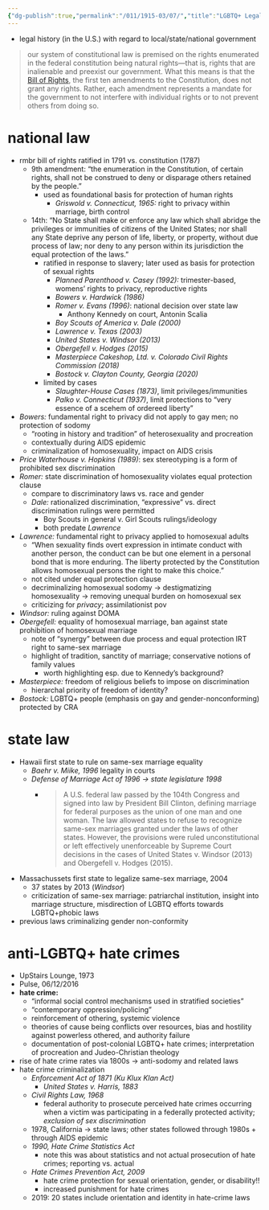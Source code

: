 ```yaml
---
{"dg-publish":true,"permalink":"/011/1915-03/07/","title":"LGBTQ+ Legal History","tags":["SJS310"],"created":"2024-09-26T15:33:29.000-07:00","updated":"2025-01-22T01:15:20.553-08:00"}
---
```


- legal history (in the U.S.) with regard to local/state/national government

> our system of constitutional law is premised on the rights enumerated in the federal constitution being natural rights—that is, rights that are inalienable and preexist our government. What this means is that the [Bill of Rights](https://milnepublishing.geneseo.edu/introlgbtqstudies/chapter/lgbtq-legal-history/#term_820_543), the first ten amendments to the Constitution, does not grant any rights. Rather, each amendment represents a mandate for the government to not interfere with individual rights or to not prevent others from doing so.
# national law
- rmbr bill of rights ratified in 1791 vs. constitution (1787)
	- 9th amendment: “the enumeration in the Constitution, of certain rights, shall not be construed to deny or disparage others retained by the people.”
		- used as foundational basis for protection of human rights
			- *Griswold v. Connecticut, 1965:* right to privacy within marriage, birth control
	- 14th: “No State shall make or enforce any law which shall abridge the privileges or immunities of citizens of the United States; nor shall any State deprive any person of life, liberty, or property, without due process of law; nor deny to any person within its jurisdiction the equal protection of the laws.”
		- ratified in response to slavery; later used as basis for protection of sexual rights
			- *Planned Parenthood v. Casey (1992):* trimester-based, womens’ rights to privacy, reproductive rights
			- *Bowers v. Hardwick (1986)*
			- *Romer v. Evans (1996)*: national decision over state law
				- Anthony Kennedy on court, Antonin Scalia
			- *Boy Scouts of America v. Dale (2000)*
			- *Lawrence v. Texas (2003)*
			- *United States v. Windsor (2013)*
			- *Obergefell v. Hodges (2015)*
			- _Masterpiece Cakeshop, Ltd. v. Colorado Civil Rights Commission (2018)_
			- *Bostock v. Clayton County, Georgia (2020)*
		- limited by cases
			- *Slaughter-House Cases (1873)*, limit privileges/immunities
			- *Palko v. Connecticut (1937)*, limit protections to “very essence of a scehem of ordereed liberty”
- *Bowers:* fundamental right to privacy did not apply to gay men; no protection of sodomy
	- “rooting in history and tradition” of heterosexuality and procreation
	- contextually during AIDS epidemic
	- criminalization of homosexuality, impact on AIDS crisis
- *Price Waterhouse v. Hopkins (1989)*: sex stereotyping is a form of prohibited sex discrimination
- *Romer:* state discrimination of homosexuality violates equal protection clause
	- compare to discriminatory laws vs. race and gender
	- *Dale:* rationalized discrimination, “expressive” vs. direct discrimination rulings were permitted
		- Boy Scouts in general v. Girl Scouts rulings/ideology
		- both predate *Lawrence*
- *Lawrence:* fundamental right to privacy applied to homosexual adults
	- “When sexuality finds overt expression in intimate conduct with another person, the conduct can be but one element in a personal bond that is more enduring. The liberty protected by the Constitution allows homosexual persons the right to make this choice.”
	- not cited under equal protection clause
	- decriminalizing homosexual sodomy → destigmatizing homosexuality → removing unequal burden on homosexual sex
	- criticizing for *privacy*; assimilationist pov
- *Windsor:* ruling against DOMA
- *Obergefell:* equality of homosexual marriage, ban against state prohibition of homosexual marriage
	- note of “synergy” between due process and equal protection IRT right to same-sex marriage
	- highlight of tradition, sanctity of marriage; conservative notions of family values
		- worth highlighting esp. due to Kennedy’s background?
- *Masterpiece:* freedom of religious beliefs to impose on discrimination
	- hierarchal priority of freedom of identity?
- *Bostock:* LGBTQ+ people (emphasis on gay and gender-nonconforming) protected by CRA
# state law
- Hawaii first state to rule on same-sex marriage equality
	- *Baehr v. Miike, 1996* legality in courts
	- *Defense of Marriage Act of 1996 → state legislature 1998*
		- > A U.S. federal law passed by the 104th Congress and signed into law by President Bill Clinton, defining marriage for federal purposes as the union of one man and one woman. The law allowed states to refuse to recognize same-sex marriages granted under the laws of other states. However, the provisions were ruled unconstitutional or left effectively unenforceable by Supreme Court decisions in the cases of United States v. Windsor (2013) and Obergefell v. Hodges (2015).
- Massachussets first state to legalize same-sex marriage, 2004
	- 37 states by 2013 (*Windsor*)
	- criticization of same-sex marriage: patriarchal institution, insight into marriage structure, misdirection of LGBTQ efforts towards LGBTQ+phobic laws
- previous laws criminalizing gender non-conformity
# anti-LGBTQ+ hate crimes
- UpStairs Lounge, 1973
- Pulse, 06/12/2016
- **hate crime:**
	- “informal social control mechanisms used in stratified societies”
	- “contemporary oppression/policing”
	- reinforcement of othering, systemic violence
	- theories of cause being conflicts over resources, bias and hostility against powerless othered, and authority failure
	- documentation of post-colonial LGBTQ+ hate crimes; interpretation of procreation and Judeo-Christian theology
- rise of hate crime rates via 1800s → anti-sodomy and related laws
- hate crime criminalization
	- *Enforcement Act of 1871 (Ku Klux Klan Act)*
		- *United States v. Harris, 1883*
	- *Civil Rights Law, 1968*
		- federal authority to prosecute perceived hate crimes occurring when a victim was participating in a federally protected activity; *exclusion of sex discrimination*
	- 1978, California → state laws; other states followed through 1980s + through AIDS epidemic
	- *1990, Hate Crime Statistics Act*
		- note this was about statistics and not actual prosecution of hate crimes; reporting vs. actual
	- *Hate Crimes Prevention Act, 2009*
		- hate crime protection for sexual orientation, gender, or disability!!
		- increased punishment for hate crimes
	- 2019: 20 states include orientation and identity in hate-crime laws